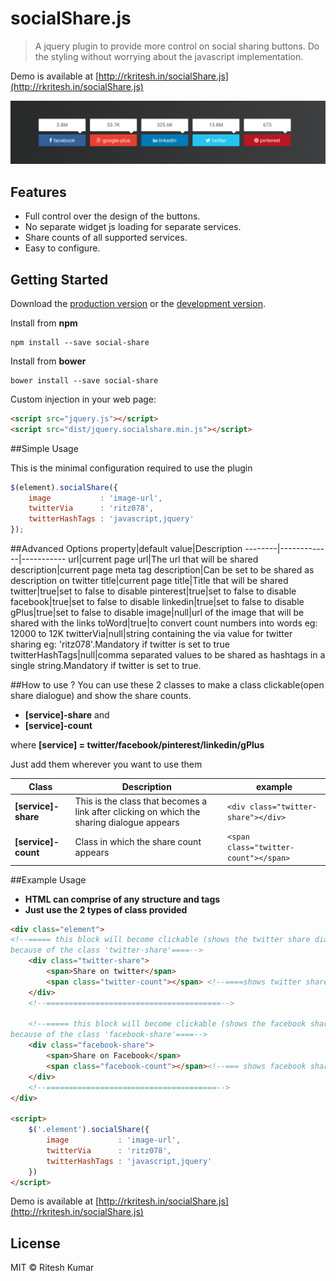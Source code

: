 # socialShare.js

> A jquery plugin to provide more control on social sharing buttons.
> Do the styling without worrying about the javascript implementation.

Demo is available at [http://rkritesh.in/socialShare.js](http://rkritesh.in/socialShare.js)


![screen](demo/screen.png)

Features
--------

* Full control over the design of the buttons.
* No separate widget js loading for separate services.
* Share counts of all supported services.
* Easy to configure.


## Getting Started

Download the [production version][min] or the [development version][max].

[min]: https://raw.githubusercontent.com/ritz078/jquery-social-js/master/dist/jquery.socialshare.min.js
[max]: https://raw.githubusercontent.com/ritz078/jquery-social-js/master/dist/jquery.socialshare.js

Install from **npm**
```
npm install --save social-share
```

Install from **bower**
```
bower install --save social-share
```

Custom injection in your web page:

```html
<script src="jquery.js"></script>
<script src="dist/jquery.socialshare.min.js"></script>
```

##Simple Usage

This is the minimal configuration required to use the plugin

```javascript
$(element).socialShare({
	image 			: 'image-url',
	twitterVia		: 'ritz078',
	twitterHashTags : 'javascript,jquery'
});
```

##Advanced Options
property|default value|Description
--------|-------------|-----------
url|current page url|The url that will be shared
description|current page meta tag description|Can be set to be shared as description on twitter
title|current page title|Title that will be shared
twitter|true|set to false to disable 
pinterest|true|set to false to disable
facebook|true|set to false to disable
linkedin|true|set to false to disable
gPlus|true|set to false to disable
image|null|url of the image that will be shared with the links
toWord|true|to convert count numbers into words eg: 12000 to 12K
twitterVia|null|string containing the via value for twitter sharing eg: 'ritz078'.Mandatory if twitter is set to true
twitterHashTags|null|comma separated values to be shared as hashtags in a single string.Mandatory if twitter is set to true.

##How to use ?
You can use these 2 classes to make a class clickable(open share dialogue) and show the share counts.
* **[service]-share** and 
* **[service]-count**

where **[service] = twitter/facebook/pinterest/linkedin/gPlus**

Just add them wherever you want to use them

Class|Description|example
------|----------|-------
**[service]-share**|This is the class that becomes a link after clicking on which the sharing dialogue appears| ```<div class="twitter-share"></div>```
**[service]-count**|Class in which the share count appears|```<span class="twitter-count"></span>```


##Example Usage

* **HTML can comprise of any structure and tags**
* **Just use the 2 types of class provided**

```html
<div class="element">
<!--===== this block will become clickable (shows the twitter share dialogue on click) 
because of the class 'twitter-share'====-->
	<div class="twitter-share">
		<span>Share on twitter</span>
		<span class="twitter-count"></span> <!--====shows twitter share count==-->
	</div>
	<!--=======================================-->

	<!--===== this block will become clickable (shows the facebook share dialogue on click) 
because of the class 'facebook-share'====-->
	<div class="facebook-share">
		<span>Share on Facebook</span>
		<span class="facebook-count"></span><!--=== shows facebook share count==-->
	</div>
	<!--======================================-->
</div>

<script>
	$('.element').socialShare({
		image 			: 'image-url',
		twitterVia		: 'ritz078',
		twitterHashTags : 'javascript,jquery'
	})
</script>


```

Demo is available at [http://rkritesh.in/socialShare.js](http://rkritesh.in/socialShare.js)

## License

MIT © Ritesh Kumar
